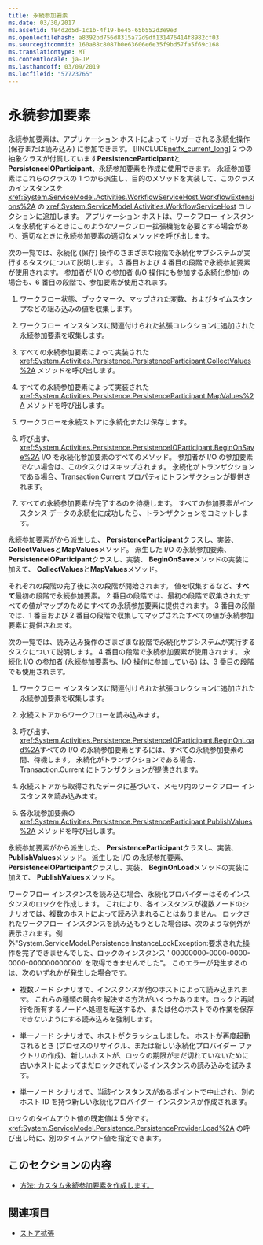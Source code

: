 ```yaml
---
title: 永続参加要素
ms.date: 03/30/2017
ms.assetid: f84d2d5d-1c1b-4f19-be45-65b552d3e9e3
ms.openlocfilehash: a8392bd756d8315a72d9df131476414f8982cf03
ms.sourcegitcommit: 160a88c8087b0e63606e6e35f9bd57fa5f69c168
ms.translationtype: MT
ms.contentlocale: ja-JP
ms.lasthandoff: 03/09/2019
ms.locfileid: "57723765"
---
```

# <a name="persistence-participants"></a>永続参加要素
永続参加要素は、アプリケーション ホストによってトリガーされる永続化操作 (保存または読み込み) に参加できます。 [!INCLUDE[netfx_current_long](../../../includes/netfx-current-long-md.md)] 2 つの抽象クラスが付属しています**PersistenceParticipant**と**PersistenceIOParticipant**、永続参加要素を作成に使用できます。 永続参加要素はこれらのクラスの 1 つから派生し、目的のメソッドを実装して、このクラスのインスタンスを <xref:System.ServiceModel.Activities.WorkflowServiceHost.WorkflowExtensions%2A> の <xref:System.ServiceModel.Activities.WorkflowServiceHost> コレクションに追加します。 アプリケーション ホストは、ワークフロー インスタンスを永続化するときにこのようなワークフロー拡張機能を必要とする場合があり、適切なときに永続参加要素の適切なメソッドを呼び出します。  
  
 次の一覧では、永続化 (保存) 操作のさまざまな段階で永続化サブシステムが実行するタスクについて説明します。 3 番目および 4 番目の段階で永続参加要素が使用されます。 参加者が I/O の参加者 (I/O 操作にも参加する永続化参加) の場合も、6 番目の段階で、参加要素が使用されます。  
  
1.  ワークフロー状態、ブックマーク、マップされた変数、およびタイムスタンプなどの組み込みの値を収集します。  
  
2.  ワークフロー インスタンスに関連付けられた拡張コレクションに追加された永続参加要素を収集します。  
  
3.  すべての永続参加要素によって実装された <xref:System.Activities.Persistence.PersistenceParticipant.CollectValues%2A> メソッドを呼び出します。  
  
4.  すべての永続参加要素によって実装された <xref:System.Activities.Persistence.PersistenceParticipant.MapValues%2A> メソッドを呼び出します。  
  
5.  ワークフローを永続ストアに永続化または保存します。  
  
6.  呼び出す、 <xref:System.Activities.Persistence.PersistenceIOParticipant.BeginOnSave%2A> I/O を永続化参加要素のすべてのメソッド。 参加者が I/O の参加要素でない場合は、このタスクはスキップされます。 永続化がトランザクションである場合、Transaction.Current プロパティにトランザクションが提供されます。  
  
7.  すべての永続参加要素が完了するのを待機します。 すべての参加要素がインスタンス データの永続化に成功したら、トランザクションをコミットします。  
  
 永続参加要素がから派生した、 **PersistenceParticipant**クラスし、実装、 **CollectValues**と**MapValues**メソッド。 派生した I/O の永続参加要素、 **PersistenceIOParticipant**クラスし、実装、 **BeginOnSave**メソッドの実装に加えて、 **CollectValues**と**MapValues**メソッド。  
  
 それぞれの段階の完了後に次の段階が開始されます。 値を収集するなど、**すべて**最初の段階で永続参加要素。 2 番目の段階では、最初の段階で収集されたすべての値がマップのためにすべての永続参加要素に提供されます。 3 番目の段階では、1 番目および 2 番目の段階で収集してマップされたすべての値が永続参加要素に提供されます。  
  
 次の一覧では、読み込み操作のさまざまな段階で永続化サブシステムが実行するタスクについて説明します。 4 番目の段階で永続参加要素が使用されます。 永続化 I/O の参加者 (永続参加要素も、I/O 操作に参加している) は、3 番目の段階でも使用されます。  
  
1.  ワークフロー インスタンスに関連付けられた拡張コレクションに追加された永続参加要素を収集します。  
  
2.  永続ストアからワークフローを読み込みます。  
  
3.  呼び出す、<xref:System.Activities.Persistence.PersistenceIOParticipant.BeginOnLoad%2A>すべての I/O の永続参加要素とするには、すべての永続参加要素の間、待機します。 永続化がトランザクションである場合、Transaction.Current にトランザクションが提供されます。  
  
4.  永続ストアから取得されたデータに基づいて、メモリ内のワークフロー インスタンスを読み込みます。  
  
5.  各永続参加要素の <xref:System.Activities.Persistence.PersistenceParticipant.PublishValues%2A> メソッドを呼び出します。  
  
 永続参加要素がから派生した、 **PersistenceParticipant**クラスし、実装、 **PublishValues**メソッド。 派生した I/O の永続参加要素、 **PersistenceIOParticipant**クラスし、実装、 **BeginOnLoad**メソッドの実装に加えて、 **PublishValues**メソッド。  
  
 ワークフロー インスタンスを読み込む場合、永続化プロバイダーはそのインスタンスのロックを作成します。 これにより、各インスタンスが複数ノードのシナリオでは、複数のホストによって読み込まれることはありません。 ロックされたワークフロー インスタンスを読み込もうとした場合は、次のような例外が表示されます。例外"System.ServiceModel.Persistence.InstanceLockException:要求された操作を完了できませんでした、ロックのインスタンス ' 00000000-0000-0000-0000-000000000000' を取得できませんでした"。 このエラーが発生するのは、次のいずれかが発生した場合です。  
  
-   複数ノード シナリオで、インスタンスが他のホストによって読み込まれます。  これらの種類の競合を解決する方法がいくつかあります。ロックと再試行を所有するノードへ処理を転送するか、または他のホストでの作業を保存できないようにする読み込みを強制します。  
  
-   単一ノード シナリオで、ホストがクラッシュしました。  ホストが再度起動されるとき (プロセスのリサイクル、または新しい永続化プロバイダー ファクトリの作成)、新しいホストが、ロックの期限がまだ切れていないために古いホストによってまだロックされているインスタンスの読み込みを試みます。  
  
-   単一ノード シナリオで、当該インスタンスがあるポイントで中止され、別のホスト ID を持つ新しい永続化プロバイダー インスタンスが作成されます。  
  
 ロックのタイムアウト値の既定値は 5 分です。 <xref:System.ServiceModel.Persistence.PersistenceProvider.Load%2A> の呼び出し時に、別のタイムアウト値を指定できます。  
  
## <a name="in-this-section"></a>このセクションの内容  
  
-   [方法: カスタム永続参加要素を作成します。](how-to-create-a-custom-persistence-participant.md)  
  
## <a name="see-also"></a>関連項目
- [ストア拡張](store-extensibility.md)
